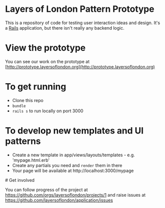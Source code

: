 # Layers of London Pattern Prototype
This is a repository of code for testing user interaction ideas and design. It's a [Rails](https://rubyonrails.org) application, but there isn't really any backend logic.

# View the prototype
You can see our work on the prototype at [http://prototype.layersoflondon.org](http://prototype.layersoflondon.org)


# To get running

* Clone this repo
* `bundle`
* `rails s` to run locally on port 3000


# To develop new templates and UI patterns

* Create a new template in app/views/layouts/templates - e.g. 'mypage.html.erb'
* Create any partials you need and `render` them in there
* Your page will be available at http://localhost:3000/mypage

# Get involved

You can follow progress of the project at https://github.com/orgs/layersoflondon/projects/1 and raise issues at https://github.com/layersoflondon/application/issues


